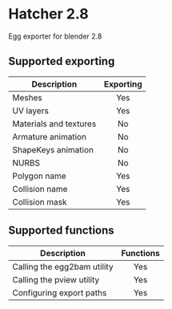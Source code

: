 # Hatcher 2.8

Egg exporter for blender 2.8

## Supported exporting
| Description            | Exporting  | 
|------------------------|:----------:|
| Meshes                 | Yes        |
| UV layers              | Yes        |
| Materials and textures | No         |
| Armature animation     | No         |
| ShapeKeys animation    | No         |
| NURBS                  | No         |
| Polygon name           | Yes        |
| Сollision name         | Yes        |
| Сollision mask         | Yes        |


## Supported functions
| Description                 | Functions  | 
|-----------------------------|:----------:|
| Calling the egg2bam utility | Yes        |
| Calling the pview utility   | Yes        |
| Configuring export paths    | Yes        |
